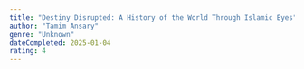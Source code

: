 ```yaml
---
title: "Destiny Disrupted: A History of the World Through Islamic Eyes"
author: "Tamim Ansary"
genre: "Unknown"
dateCompleted: 2025-01-04
rating: 4
---
```


